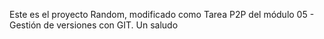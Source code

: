 Este es el proyecto Random, modificado como Tarea P2P del módulo 05 - Gestión de versiones con GIT.
Un saludo
